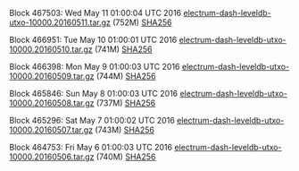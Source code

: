 Block 467503: Wed May 11 01:00:04 UTC 2016 [electrum-dash-leveldb-utxo-10000.20160511.tar.gz](https://transfer.sh/D0CE4/electrum-dash-leveldb-utxo-10000.20160511.tar.gz) (752M) [SHA256](https://transfer.sh/11K0H/electrum-dash-leveldb-utxo-10000.20160511.tar.gz.sha256)

Block 466951: Tue May 10 01:00:01 UTC 2016 [electrum-dash-leveldb-utxo-10000.20160510.tar.gz](https://transfer.sh/OuU4N/electrum-dash-leveldb-utxo-10000.20160510.tar.gz) (741M) [SHA256](https://transfer.sh/W2zrx/electrum-dash-leveldb-utxo-10000.20160510.tar.gz.sha256)

Block 466398: Mon May  9 01:00:03 UTC 2016 [electrum-dash-leveldb-utxo-10000.20160509.tar.gz](https://transfer.sh/4J1Zr/electrum-dash-leveldb-utxo-10000.20160509.tar.gz) (744M) [SHA256](https://transfer.sh/opsDr/electrum-dash-leveldb-utxo-10000.20160509.tar.gz.sha256)

Block 465846: Sun May  8 01:00:03 UTC 2016 [electrum-dash-leveldb-utxo-10000.20160508.tar.gz](https://transfer.sh/iEr21/electrum-dash-leveldb-utxo-10000.20160508.tar.gz) (737M) [SHA256](https://transfer.sh/NECe4/electrum-dash-leveldb-utxo-10000.20160508.tar.gz.sha256)

Block 465296: Sat May  7 01:00:02 UTC 2016 [electrum-dash-leveldb-utxo-10000.20160507.tar.gz](https://transfer.sh/EnlQ2/electrum-dash-leveldb-utxo-10000.20160507.tar.gz) (743M) [SHA256](https://transfer.sh/Rsl3R/electrum-dash-leveldb-utxo-10000.20160507.tar.gz.sha256)

Block 464753: Fri May  6 01:00:03 UTC 2016 [electrum-dash-leveldb-utxo-10000.20160506.tar.gz](https://transfer.sh/k1j9E/electrum-dash-leveldb-utxo-10000.20160506.tar.gz) (740M) [SHA256](https://transfer.sh/1Ayoq/electrum-dash-leveldb-utxo-10000.20160506.tar.gz.sha256)
